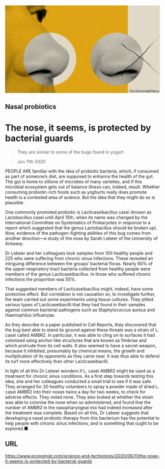 ![](./images/20200613_STD001_0.jpg)

## Nasal probiotics

# The nose, it seems, is protected by bacterial guards

> They are similar to some of the bugs found in yogurt

> Jun 11th 2020

PEOPLE ARE familiar with the idea of probiotic bacteria, which, if consumed as part of someone’s diet, are supposed to enhance the health of the gut. The gut is home to zillions of microbes of many varieties, and if this microbial ecosystem gets out of balance illness can, indeed, result. Whether consuming probiotic-rich foods such as yoghurts really does promote health is a contested area of science. But the idea that they might do so is plausible.

One commonly promoted probiotic is Lacticaseibacillus casei (known as Lactobacillus casei until April 15th, when its name was changed by the International Committee on Systematics of Prokaryotes in response to a report which suggested that the genus Lactobacillus should be broken up). Now, evidence of the pathogen-fighting abilities of this bug comes from another direction—a study of the nose by Sarah Lebeer of the University of Antwerp.

Dr Lebeer and her colleagues took samples from 100 healthy people and 225 who were suffering from chronic sinus infections. These revealed an intriguing difference between the groups’ bacterial floras. Nearly 80% of the upper-respiratory-tract bacteria collected from healthy people were members of the genus Lacticaseibacillus. In those who suffered chronic infections the proportion was 55%.

That suggested members of Lacticaseibacillus might, indeed, have some protective effect. But correlation is not causation so, to investigate further, the team carried out some experiments using tissue cultures. They pitted various types of Lacticaseibacilli that they had found in their samples against common bacterial pathogens such as Staphylococcus aureus and Haemophilus influenzae.

As they describe in a paper published in Cell Reports, they discovered that the bug best able to stand its ground against these threats was a strain of L. casei called AMBR2. In particular, it was able to cling on to surfaces it had colonised using anchor-like structures that are known as fimbriae and which protrude from its cell walls. It also seemed to have a secret weapon, because it inhibited, presumably by chemical means, the growth and multiplication of its opponents as they came near. It was thus able to defend its turf more effectively than other Lacticaseibacilli.

In light of all this Dr Lebeer wonders if L. casei AMBR2 might be used as a treatment for chronic sinus conditions. As a first step towards testing this idea, she and her colleagues conducted a small trial to see if it was safe. They arranged for 20 healthy volunteers to spray a powder made of dried L. casei AMBR2 into their noses twice a day for two weeks, to check for adverse effects. They noted none. They also looked at whether the strain was able to colonise the nose when so administered, and found that the number of AMBR2 in the nasopharyngeal mix had indeed increased after the treatment was complete. Based on all this, Dr Lebeer suggests that developing a nasal probiotic therapy from this bacterium has the potential to help people with chronic sinus infections, and is something that ought to be explored.■

## URL

https://www.economist.com/science-and-technology/2020/06/11/the-nose-it-seems-is-protected-by-bacterial-guards
